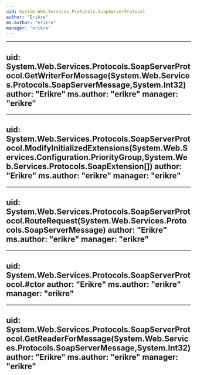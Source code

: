 ```yaml
---
uid: System.Web.Services.Protocols.SoapServerProtocol
author: "Erikre"
ms.author: "erikre"
manager: "erikre"
---
```


---
uid: System.Web.Services.Protocols.SoapServerProtocol.GetWriterForMessage(System.Web.Services.Protocols.SoapServerMessage,System.Int32)
author: "Erikre"
ms.author: "erikre"
manager: "erikre"
---

---
uid: System.Web.Services.Protocols.SoapServerProtocol.ModifyInitializedExtensions(System.Web.Services.Configuration.PriorityGroup,System.Web.Services.Protocols.SoapExtension[])
author: "Erikre"
ms.author: "erikre"
manager: "erikre"
---

---
uid: System.Web.Services.Protocols.SoapServerProtocol.RouteRequest(System.Web.Services.Protocols.SoapServerMessage)
author: "Erikre"
ms.author: "erikre"
manager: "erikre"
---

---
uid: System.Web.Services.Protocols.SoapServerProtocol.#ctor
author: "Erikre"
ms.author: "erikre"
manager: "erikre"
---

---
uid: System.Web.Services.Protocols.SoapServerProtocol.GetReaderForMessage(System.Web.Services.Protocols.SoapServerMessage,System.Int32)
author: "Erikre"
ms.author: "erikre"
manager: "erikre"
---
